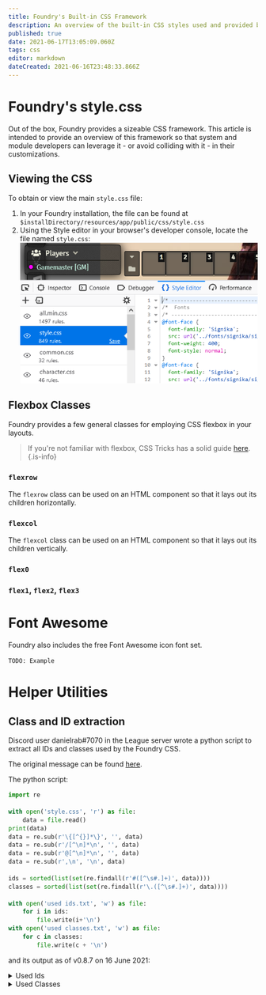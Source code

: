 ```yaml
---
title: Foundry's Built-in CSS Framework
description: An overview of the built-in CSS styles used and provided by Foundry
published: true
date: 2021-06-17T13:05:09.060Z
tags: css
editor: markdown
dateCreated: 2021-06-16T23:48:33.866Z
---
```


# Foundry's style.css

Out of the box, Foundry provides a sizeable CSS framework. This article is intended to provide an overview of this framework so that system and module developers can leverage it - or avoid colliding with it - in their customizations.

## Viewing the CSS

To obtain or view the main `style.css` file:

1. In your Foundry installation, the file can be found at `$installDirectory/resources/app/public/css/style.css`
1. Using the Style editor in your browser's developer console, locate the file named `style.css`:
![foundrycss.png](/development/guides/builtin-css/foundrycss.png)

## Flexbox Classes

Foundry provides a few general classes for employing CSS flexbox in your layouts.

> If you're not familiar with flexbox, CSS Tricks has a solid guide [here](https://css-tricks.com/snippets/css/a-guide-to-flexbox/).
{.is-info}


### `flexrow`

The `flexrow` class can be used on an HTML component so that it lays out its children horizontally.

### `flexcol`

The `flexcol` class can be used on an HTML component so that it lays out its children vertically.

### `flex0`

### `flex1`, `flex2`, `flex3`

# Font Awesome

Foundry also includes the free Font Awesome icon font set.

`TODO: Example`

# Helper Utilities

## Class and ID extraction

Discord user danielrab#7070 in the League server wrote a python script to extract all IDs and classes used by the Foundry CSS.

The original message can be found [here](https://discord.com/channels/732325252788387980/734755256524865557/854858038639591464).

The python script:

```python
import re

with open('style.css', 'r') as file:
    data = file.read()
print(data)
data = re.sub(r'\{[^{}]*\}', '', data)
data = re.sub(r'/[^\n]*\n', '', data)
data = re.sub(r'@[^\n]*\n', '', data)
data = re.sub(r',\n', '\n', data)

ids = sorted(list(set(re.findall(r'#([^\s#.]+)', data))))
classes = sorted(list(set(re.findall(r'\.([^\s#.]+)', data))))

with open('used ids.txt', 'w') as file:
    for i in ids:
        file.write(i+'\n')
with open('used classes.txt', 'w') as file:
    for c in classes:
        file.write(c + '\n')
```

and its output as of v0.8.7 on 16 June 2021:

<details>
<summary>Used Ids</summary>
action-bar
av-config
board
camera-views
characters
chat
chat-controls
chat-form
chat-log
chat-notification
client-settings
combat
combat-controls
combat-round
combat-tracker
compendium
context
context-menu
controls
controls-reference
currently-playing
drag-preview
drawing-config
entity-create
error
eula
eula-content
eula-sign
eula-updated
force-update
game-details
global-volume
hotbar
hotbar-directory-controls
hud
install-package
join-game
journal
loading
loading-bar
logo
macro-list
manage-players
menu
menu-items
module-management
nav-toggle
nav-toggle:hover
navigation
notifications
pause
permissions-config
player-config
player-list
players
playlists
progress
return
scene-list
scenes
session-schedule
settings
setup
setup-configuration
sidebar
sidebar-tabs
token-drop
token-hud
update-channel
update-notes
world-config
world-description
world-title
</details>

<details>
<summary>Used Classes</summary>
Error
Success
Warning
action
action-buttons
active
active-effect-sheet
active:hover
app
attribute
av-control
avatar
background
banner
bar
bar-controls
bar-data
bar1
bar2
blind
blindroll
bottom
broken
bubble-content
camera-box-dock
camera-box-popout
camera-size-large
camera-size-medium
camera-size-small
camera-view
camera-view-popout
categories
category
center
changes-list
chat-bubble
chat-control-icon
chat-message
chat-popout
checkbox
checkbox-label
close
col
collapse
collapsed
color
combat-cycle
combatant
combatant-control
combatant-controls
combatant:hover
command
compendium
compendium-footer
compendium-list
compendium-pack
content
context
context-item
context-item:hover
context-items
control-bar
control-buttons
control-icon
control-icon:first-child
control-icon:hover
control-tool
control-tool:hover
control-tools
count
create-entity
create-folder
crit
css
current-dir
current-players
d10
d12
d20
d4
d6
d8
dark
default
defeated
description
dialog
dialog-buttons
dice-flavor
dice-formula
dice-part
dice-part:hover
dice-result
dice-roll
dice-rolls
dice-tooltip
dice-total
die
dir
directory
directory-footer
directory-header
directory-item
directory-item:last-child
directory-list
disabled
disabled:hover
discarded
display-modes
draggable
drawn
droptarget
editor
editor-content
editor-edit
editor:hover
effect-change
effect-change:last-child
effect-control
effect-control:hover
effect-controls
effects
effects-header
elevation
emote
encounters
entity
entity-link
entity-name
error
error::before
expand
expand-down
expand-up
exploded:before
fa
fa-arrows-alt-v
fa-external-link-square-alt
fail
failure
fas
file-picker
filename
filepicker
filter
filter-dir
flavor-text
flex0
flex1
flex2
flex3
flexcol
flexrow
folder
folder-header
form-fields
form-group
form-group-stacked
form-header
global-control
gm
gmroll
grid-label
header
header-search
hidden
hint
hotkey-list
hover
ic
image-popout
images-list
inactive
inactive:hover
index
info
info::before
initiative
inline-roll
inline-roll:hover
install
installed
item
javascript
join-footer
journal
journal-sheet
key
keys
languages
left
lightbox-image
list-filters
local-camera
lock-result
lock-toggle
locked
macro
macro-icon
macro-key
macro-sheet
macro:hover
max
mce-btn
mce-btn:hover
mce-ico
mce-panel
mce-top-part
mce-top-part::before
message
message-content
message-header
message-metadata
message-sender
middle
min
minimized
mode
module-header
name
nav-item
no-video
noborder
notes
notification
notification-bar
notification-pip
notification::before
overlay
pack-title
package
package-controls
package-description
package-footer
package-list
package-metadata
package-overview
package-tags
package-title
package-url
package:last-child
packages
packages-loading
page-control
page-number
part-flavor
part-formula
part-header
part-total
paused
pct
permission
permissions-list
picked
picker
placeable-hud
player
player-active
player-name
players-hidden
players-mode
playlist
playlist-header
playlist-name
playlist-sounds
privacy
private
profile
progress-bar
public
range-value
requires
reroll
rerolled
result-controls
result-details
result-image
result-range
result-target
result-text
result-type
result-weight
right
roll
roll-table-config
roll-type-select
roll:hover
roulette
scene
scene-control
scene-control:hover
scene-notes
scene-player
scene-players
scene-sheet
scene:last-child
secret
selected-file
self
sep
settings-list
setup-footer
sheet
sheet-footer
sheet-header
sheet-tabs
show
sidebar-popout
sidebar-tab
sound
sound-control
sound-controls
sound-playback
sound-timer
speaking
stacked
status-effects
status-hidden
status-icons
status-muted
stream
subdirectory
subdirectory:empty
submenu
success
tab
tab[data-tab]
table-description
table-draw
table-header
table-result
table-result:last-child
table-results
tabs
tag
thumbs-list
tile-size
tiles-list
title
toggle
toggle:hover
token-effect
token-effects
token-image
token-initiative
token-name
token-resource
token-sheet
tooltip
tox
tox-edit-area__iframe
tox-tbtn
tox-tbtn[title="Formats"]
tox-tinymce
tox-toolbar
unavailable
units
unknown
unlock
update
update-notes
updated-packages-table
upload-file
user-avatar
user-camera
user-config
user-delete
value
video-container
video-container::before
video-containers
view
visibilities
visibility
vol-max
vol-min
volume-bar
volume-icon
warning
warning::before
watermark
webrtc-dock-camera-container
webrtc-dock-empty
whisper
whisper-to
window-app
window-content
window-header
window-resizable-handle
window-title
world-desc
zhover
</details>